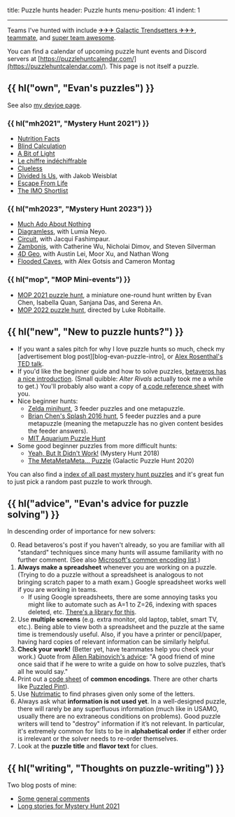 title: Puzzle hunts
header: Puzzle hunts
menu-position: 41
indent: 1

---

Teams I've hunted with include
[✈✈✈ Galactic Trendsetters ✈✈✈](https://galacticpuzzlehunt.com/archive),
[teammate](https://teammatehunt.com/), and
[super team awesome](https://puzzlepotluck.com/).

You can find a calendar of upcoming puzzle hunt events and Discord servers at
[https://puzzlehuntcalendar.com/](https://puzzlehuntcalendar.com/).
This page is not itself a puzzle.

## {{ hl("own", "Evan's puzzles") }}

See also [my devjoe page](http://devjoe.appspot.com/huntindex/author/chenevan).

### {{ hl("mh2021", "Mystery Hunt 2021") }}

- [Nutrition Facts](https://web.mit.edu/puzzle/www/2021/puzzle/nutrition-facts/)
- [Blind Calculation](https://web.mit.edu/puzzle/www/2021/puzzle/blind-calculation/)
- [A Bit of Light](https://web.mit.edu/puzzle/www/2021/puzzle/a-bit-of-light/)
- [Le chiffre indéchiffrable](https://web.mit.edu/puzzle/www/2021/puzzle/le-chiffre-ind%E9chiffrable/)
- [Clueless](https://web.mit.edu/puzzle/www/2021/puzzle/clueless/)
- [Divided Is Us](https://web.mit.edu/puzzle/www/2021/puzzle/divided-is-us/), with Jakob Weisblat
- [Escape From Life](https://web.mit.edu/puzzle/www/2021/puzzle/escape-from-life/)
- [The IMO Shortlist](https://web.mit.edu/puzzle/www/2021/puzzle/the-imo-shortlist/)

### {{ hl("mh2023", "Mystery Hunt 2023") }}

- [Much Ado About Nothing](https://interestingthings.museum/puzzles/much-ado-about-nothing)
- [Diagramless](https://puzzlefactory.place/office/diagramless), with Lumia Neyo.
- [Circuit](https://puzzlefactory.place/basement/circuit), with Jacqui Fashimpaur.
- [Zambonis](https://puzzlefactory.place/office/zambonis), with Catherine Wu, Nicholai Dimov, and Steven Silverman
- [4D Geo](https://puzzlefactory.place/puzzles/4d-geo), with Austin Lei, Moor Xu, and Nathan Wong
- [Flooded Caves](https://puzzlefactory.place/puzzles/flooded-caves), with Alex Gotsis and Cameron Montag

### {{ hl("mop", "MOP Mini-events") }}

- [MOP 2021 puzzle hunt](https://mosp.evanchen.cc),
  a miniature one-round hunt
  written by Evan Chen, Isabella Quan, Sanjana Das, and Serena An.
- [MOP 2022 puzzle hunt](https://mosp.evanchen.cc),
  directed by Luke Robitaille.

## {{ hl("new", "New to puzzle hunts?") }}

- If you want a sales pitch for why I love puzzle hunts so much,
  check my [advertisement blog post][blog-evan-puzzle-intro],
  or [Alex Rosenthal's TED talk][rosenthal-ted].
- If you'd like the beginner guide and how to solve puzzles,
  [betaveros has a nice introduction](https://blog.vero.site/post/puzzlehunts).
  (Small quibble: _Alter Rivals_ actually took me a while to get.)
  You'll probably also want a copy of
  [a code reference sheet](upload/EvanPuzzleCodings.pdf) with you.
- Nice beginner hunts:
  - [Zelda minihunt](https://deusovi.github.io/puzzlefiles/zelda-minihunt.pdf),
    3 feeder puzzles and one metapuzzle.
  - [Brian Chen's Splash 2016 hunt](https://blog.vero.site/pdf/intro-puzzles.pdf),
    5 feeder puzzles and a pure metapuzzle (meaning the metapuzzle has no given
    content besides the feeder answers).
  - [MIT Aquarium Puzzle Hunt](https://puzzles.mit.edu/aquarium/)
- Some good beginner puzzles from more difficult hunts:
  - [Yeah, But It Didn't Work!](https://www.mit.edu/~puzzle/2018/full/puzzle/yeah_but_it_didnt_work.html)
    (Mystery Hunt 2018)
  - [The MetaMetaMeta... Puzzle](https://2020.galacticpuzzlehunt.com/puzzle/the-meta-meta-meta-puzzle)
    (Galactic Puzzle Hunt 2020)

You can also find a
[index of all past mystery hunt puzzles](https://devjoe.appspot.com/huntindex/)
and it's great fun to just pick a random past puzzle to work through.

[blog-puzzle-evan-intro]: https://blog.evanchen.cc/2023/11/06/an-advertisement-for-what-puzzle-hunts-are-about-and-why-theyre-cooler-than-everyday-puzzles/
[rosenthal-ted]: https://www.ted.com/talks/alex_rosenthal_the_joyful_perplexing_world_of_puzzle_hunts?language=en

## {{ hl("advice", "Evan's advice for puzzle solving") }}

In descending order of importance for new solvers:

0. Read betaveros's post if you haven't already,
   so you are familiar with all "standard" techniques
   since many hunts will assume familiarity with no further comment.
   (See also [Microsoft's common encoding list][msenc].)
1. **Always make a spreadsheet** whenever you are working on a puzzle.
   (Trying to do a puzzle without a spreadsheet is
   analogous to not bringing scratch paper to a math exam.)
   Google spreadsheet works well if you are working in teams.
   - If using Google spreadsheets, there are some annoying tasks
     you might like to automate such as A=1 to Z=26,
     indexing with spaces deleted, etc.
     [There's a library for this](https://github.com/mmachenry/mystery-hunt-sheets-addons).
2. Use **multiple screens** (e.g. extra monitor, old laptop, tablet, smart TV, etc.).
   Being able to view both a spreadsheet and the puzzle at the same time is tremendously useful.
   Also, if you have a printer or pencil/paper,
   having hard copies of relevant information can be similarly helpful.
3. **Check your work!** (Better yet, have teammates help you check your work.)
   Quote from [Allen Rabinovich's advice][advice]:
   "A good friend of mine once said that if he were to write a guide
   on how to solve puzzles, that’s all he would say."
4. Print out a [code sheet](upload/EvanPuzzleCodings.pdf)
   of **common encodings**.
   There are other charts like [Puzzled Pint][ppint]).
5. Use [Nutrimatic](https://nutrimatic.org) to find phrases
   given only some of the letters.
6. Always ask what **information is not used yet**.
   In a well-designed puzzle, there will rarely be any superfluous information
   (much like in USAMO, usually there are no extraneous conditions on problems).
   Good puzzle writers will tend to "destroy" information if it’s not relevant.
   In particular, it's extremely common for lists to be in **alphabetical order**
   if either order is irrelevant or the solver needs to re-order themselves.
7. Look at the **puzzle title** and **flavor text** for clues.

## {{ hl("writing", "Thoughts on puzzle-writing") }}

Two blog posts of mine:

- [Some general comments](https://blog.evanchen.cc/2021/02/18/some-puzzle-writing-thoughts-from-an-amateur/)
- [Long stories for Mystery Hunt 2021](https://blog.evanchen.cc/2021/02/21/unnecessarily-detailed-stories-of-my-mystery-hunt-puzzles/)

[ppint]: http://puzzledpint.com/files/2415/7835/9513/CodeSheet-201912.pdf
[advice]: https://www.mit.edu/~puzzle/resources/thinkingaboutpuzzles.html
[msenc]: https://puzzlehunt.azurewebsites.net/ph21/play/encodings#
